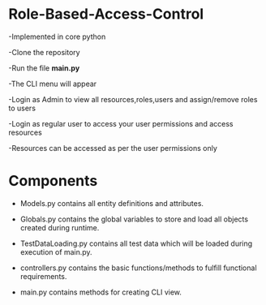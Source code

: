 # Role-Based-Access-Control

-Implemented in core python

-Clone the repository

-Run the file **main.py**

-The CLI menu will appear

-Login as Admin to view all resources,roles,users and assign/remove roles to users

-Login as regular user to access your user permissions and access resources

-Resources can be accessed as per the user permissions only


# Components

- Models.py contains all entity definitions and attributes.

- Globals.py contains the global variables to store and load all objects created during runtime.
 
- TestDataLoading.py contains all test data which will be loaded during execution of main.py.
 
- controllers.py contains the basic functions/methods to fulfill functional requirements.
 
- main.py contains methods for creating CLI view.
